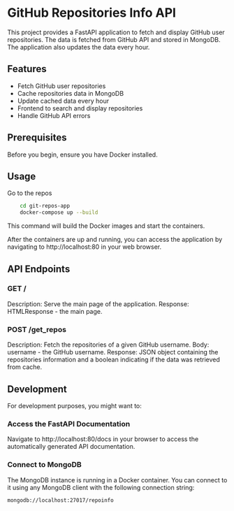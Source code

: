 # GitHub Repositories Info API

This project provides a FastAPI application to fetch and display GitHub user repositories. The data is fetched from GitHub API and stored in MongoDB. The application also updates the data every hour.

## Features

- Fetch GitHub user repositories
- Cache repositories data in MongoDB
- Update cached data every hour
- Frontend to search and display repositories
- Handle GitHub API errors

## Prerequisites

Before you begin, ensure you have Docker installed.

## Usage

Go to the repos
```sh
    cd git-repos-app
    docker-compose up --build
```

This command will build the Docker images and start the containers.

After the containers are up and running, you can access the application by navigating to http://localhost:80 in your web browser.

## API Endpoints

### GET /
Description: Serve the main page of the application.
Response: HTMLResponse - the main page.

### POST /get_repos
Description: Fetch the repositories of a given GitHub username.
Body: username - the GitHub username.
Response: JSON object containing the repositories information and a boolean indicating if the data was retrieved from cache.

## Development

For development purposes, you might want to:

### Access the FastAPI Documentation
Navigate to http://localhost:80/docs in your browser to access the automatically generated API documentation.

### Connect to MongoDB

The MongoDB instance is running in a Docker container. You can connect to it using any MongoDB client with the following connection string:

```sh
mongodb://localhost:27017/repoinfo
```